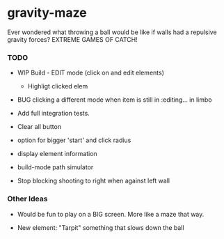 # gravity-maze

Ever wondered what throwing a ball would be like if walls had a repulsive
gravity forces?
EXTREME GAMES OF CATCH!


### TODO

  - WIP Build - EDIT mode (click on and edit elements)
    - Highligt clicked elem
    
  - BUG clicking a different mode when item is still in :editing... in limbo

  - Add full integration tests.
  
  - Clear all button

  - option for bigger 'start' and click radius 

  - display element information
    
  - build-mode path simulator
  
  - Stop blocking shooting to right when against left wall
  
### Other Ideas

  - Would be fun to play on a BIG screen. More like a maze that way.

  - New element: "Tarpit" something that slows down the ball

